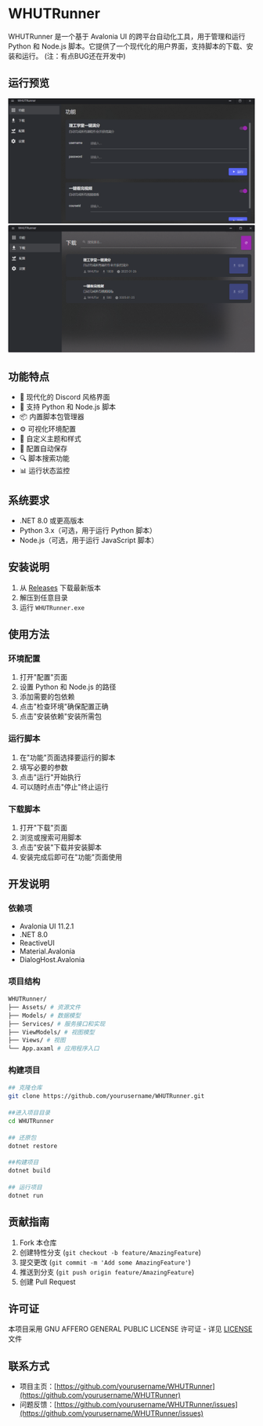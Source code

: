 # WHUTRunner

WHUTRunner 是一个基于 Avalonia UI 的跨平台自动化工具，用于管理和运行 Python 和 Node.js 脚本。它提供了一个现代化的用户界面，支持脚本的下载、安装和运行。
(注：有点BUG还在开发中)

## 运行预览
![function](./Img/img1.png)
![alt text](./Img/img2.png)

## 功能特点

- 🎯 现代化的 Discord 风格界面
- 🔄 支持 Python 和 Node.js 脚本
- 📦 内置脚本包管理器
- ⚙️ 可视化环境配置
- 🎨 自定义主题和样式
- 💾 配置自动保存
- 🔍 脚本搜索功能
- 📊 运行状态监控

## 系统要求

- .NET 8.0 或更高版本
- Python 3.x（可选，用于运行 Python 脚本）
- Node.js（可选，用于运行 JavaScript 脚本）

## 安装说明

1. 从 [Releases](https://github.com/yourusername/WHUTRunner/releases) 下载最新版本
2. 解压到任意目录
3. 运行 `WHUTRunner.exe`

## 使用方法

### 环境配置

1. 打开"配置"页面
2. 设置 Python 和 Node.js 的路径
3. 添加需要的包依赖
4. 点击"检查环境"确保配置正确
5. 点击"安装依赖"安装所需包

### 运行脚本

1. 在"功能"页面选择要运行的脚本
2. 填写必要的参数
3. 点击"运行"开始执行
4. 可以随时点击"停止"终止运行

### 下载脚本

1. 打开"下载"页面
2. 浏览或搜索可用脚本
3. 点击"安装"下载并安装脚本
4. 安装完成后即可在"功能"页面使用

## 开发说明

### 依赖项

- Avalonia UI 11.2.1
- .NET 8.0
- ReactiveUI
- Material.Avalonia
- DialogHost.Avalonia

### 项目结构
``` bash
WHUTRunner/
├── Assets/ # 资源文件
├── Models/ # 数据模型
├── Services/ # 服务接口和实现
├── ViewModels/ # 视图模型
├── Views/ # 视图
└── App.axaml # 应用程序入口
```

### 构建项目
``` bash
## 克隆仓库
git clone https://github.com/yourusername/WHUTRunner.git

##进入项目目录
cd WHUTRunner

## 还原包
dotnet restore

##构建项目
dotnet build

## 运行项目
dotnet run

```


## 贡献指南

1. Fork 本仓库
2. 创建特性分支 (`git checkout -b feature/AmazingFeature`)
3. 提交更改 (`git commit -m 'Add some AmazingFeature'`)
4. 推送到分支 (`git push origin feature/AmazingFeature`)
5. 创建 Pull Request

## 许可证

本项目采用 GNU AFFERO GENERAL PUBLIC LICENSE 许可证 - 详见 [LICENSE](LICENSE) 文件

## 联系方式

- 项目主页：[https://github.com/yourusername/WHUTRunner](https://github.com/yourusername/WHUTRunner)
- 问题反馈：[https://github.com/yourusername/WHUTRunner/issues](https://github.com/yourusername/WHUTRunner/issues)
